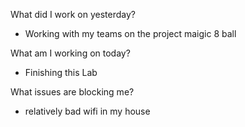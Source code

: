 What did I work on yesterday?

  - Working with my teams on the project maigic 8 ball

What am I working on today?

  - Finishing this Lab

What issues are blocking me?

  - relatively bad wifi in my house
